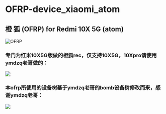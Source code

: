 # OFRP-device_xiaomi_atom
## 橙 狐 (OFRP) for Redmi 10X 5G (atom)
![OFRP](https://image.ibb.co/cTMWux/logo.jpg "OFRP")
### 专门为红米10X5G版做的橙狐rec，仅支持10X5G，10Xpro请使用ymdzq老哥做的：
[![](https://img.shields.io/badge/ymdzq-ofrp-bomb-green)]([http://www.coolapk.com/u/3752133](https://github.com/ymdzq/OFRP-device_xiaomi_bomb)https://github.com/ymdzq/OFRP-device_xiaomi_bomb)
### 本ofrp所使用的设备树基于ymdzq老哥的bomb设备树修改而来，感谢ymdzq老哥：
[![](https://img.shields.io/badge/ymdzq的主页-biue)](https://github.com/ymdzq)
